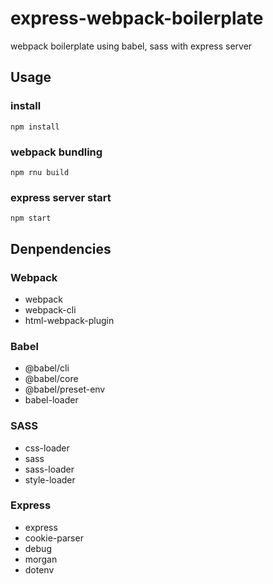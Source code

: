 # express-webpack-boilerplate
webpack boilerplate using babel, sass with express server

## Usage
### install
```
npm install
```

### webpack bundling
```
npm rnu build
```

### express server start
```
npm start
```

## Denpendencies
### Webpack
- webpack
- webpack-cli
- html-webpack-plugin
### Babel
- @babel/cli
- @babel/core
- @babel/preset-env
- babel-loader
### SASS
- css-loader
- sass
- sass-loader
- style-loader
### Express
- express
- cookie-parser
- debug
- morgan
- dotenv
